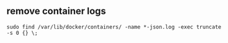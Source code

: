 ## remove container logs
```
sudo find /var/lib/docker/containers/ -name *-json.log -exec truncate -s 0 {} \;
```
